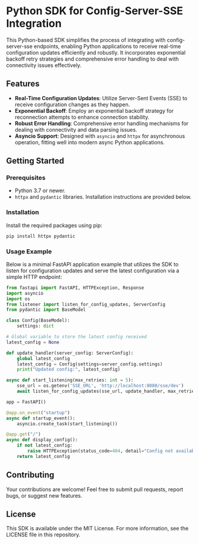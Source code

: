 
# Python SDK for Config-Server-SSE Integration

This Python-based SDK simplifies the process of integrating with config-server-sse endpoints, enabling Python applications to receive real-time configuration updates efficiently and robustly. It incorporates exponential backoff retry strategies and comprehensive error handling to deal with connectivity issues effectively.

## Features

- **Real-Time Configuration Updates**: Utilize Server-Sent Events (SSE) to receive configuration changes as they happen.
- **Exponential Backoff**: Employ an exponential backoff strategy for reconnection attempts to enhance connection stability.
- **Robust Error Handling**: Comprehensive error handling mechanisms for dealing with connectivity and data parsing issues.
- **Asyncio Support**: Designed with `asyncio` and `httpx` for asynchronous operation, fitting well into modern async Python applications.

## Getting Started

### Prerequisites

- Python 3.7 or newer.
- `httpx` and `pydantic` libraries. Installation instructions are provided below.

### Installation

Install the required packages using pip:

```bash
pip install httpx pydantic
```

### Usage Example

Below is a minimal FastAPI application example that utilizes the SDK to listen for configuration updates and serve the latest configuration via a simple HTTP endpoint:

```python
from fastapi import FastAPI, HTTPException, Response
import asyncio
import os
from listener import listen_for_config_updates, ServerConfig
from pydantic import BaseModel

class Config(BaseModel):
    settings: dict

# Global variable to store the latest config received
latest_config = None

def update_handler(server_config: ServerConfig):
    global latest_config
    latest_config = Config(settings=server_config.settings)
    print("Updated config:", latest_config)

async def start_listening(max_retries: int = 5):
    sse_url = os.getenv('SSE_URL', 'http://localhost:8080/sse/dev')
    await listen_for_config_updates(sse_url, update_handler, max_retries=max_retries)

app = FastAPI()

@app.on_event("startup")
async def startup_event():
    asyncio.create_task(start_listening())

@app.get("/")
async def display_config():
    if not latest_config:
        raise HTTPException(status_code=404, detail="Config not available yet")
    return latest_config
```

## Contributing

Your contributions are welcome! Feel free to submit pull requests, report bugs, or suggest new features.

## License

This SDK is available under the MIT License. For more information, see the LICENSE file in this repository.
